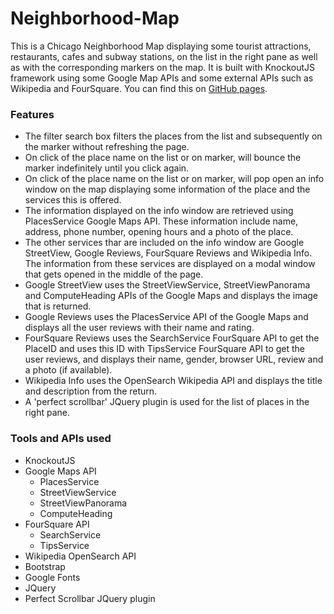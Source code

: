 # Neighborhood-Map

This is a Chicago Neighborhood Map displaying some tourist attractions, restaurants, cafes and subway stations, on the list in the right pane as well as with the corresponding markers on the map. It is built with KnockoutJS framework using some Google Map APIs and some external APIs such as Wikipedia and FourSquare.
You can find this on [GitHub pages](https://narulanx.github.io/Neighborhood-Map/).

### Features
- The filter search box filters the places from the list and subsequently on the marker without refreshing the page.
- On click of the place name on the list or on marker, will bounce the marker indefinitely until you click again.
- On click of the place name on the list or on marker, will pop open an info window on the map displaying some information of the place and the services this is offered.
- The information displayed on the info window are retrieved using PlacesService Google Maps API. These information include name, address, phone number, opening hours and a photo of the place.
- The other services thar are included on the info window are Google StreetView, Google Reviews, FourSquare Reviews and Wikipedia Info. The information from these services are displayed on a modal window that gets opened in the middle of the page.
- Google StreetView uses the StreetViewService, StreetViewPanorama and ComputeHeading APIs of the Google Maps and displays the image that is returned.
- Google Reviews uses the PlacesService API of the Google Maps and displays all the user reviews with their name and rating.
- FourSquare Reviews uses the SearchService FourSquare API to get the PlaceID and uses this ID with TipsService FourSquare API to get the user reviews, and displays their name, gender, browser URL, review and a photo (if available).
- Wikipedia Info uses the OpenSearch Wikipedia API and displays the title and description from the return.
- A 'perfect scrollbar' JQuery plugin is used for the list of places in the right pane.

### Tools and APIs used
- KnockoutJS
- Google Maps API
	* PlacesService
	* StreetViewService
	* StreetViewPanorama
	* ComputeHeading
- FourSquare API
	* SearchService
	* TipsService
- Wikipedia OpenSearch API
- Bootstrap
- Google Fonts
- JQuery
- Perfect Scrollbar JQuery plugin